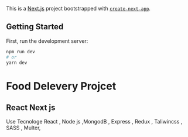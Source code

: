 This is a [Next.js](https://nextjs.org/) project bootstrapped with [`create-next-app`](https://github.com/vercel/next.js/tree/canary/packages/create-next-app).

## Getting Started

First, run the development server:

```bash
npm run dev
# or
yarn dev
```

# Food Delevery Projcet 
## React Next js 
Use Tecnologe React , Node js ,MongodB , Express , Redux , Taliwincss , SASS , Multer, 

